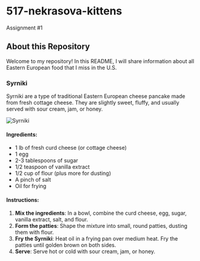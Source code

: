 # 517-nekrasova-kittens
 Assignment #1
 
 ## About this Repository
 
 Welcome to my repository! In this README, I will share information about all Eastern European food that I miss in the U.S. 
 
 ### Syrniki
 Syrniki are a type of traditional Eastern European cheese pancake made from fresh cottage cheese. They are slightly sweet, fluffy, and usually served with sour cream, jam, or honey.

 ![Syrniki](https://www.thedailymeal.com/sites/default/files/2017/02/03/Russia%20Syrniki_1_0.jpg)

 #### Ingredients:
- 1 lb of fresh curd cheese (or cottage cheese)
- 1 egg
- 2-3 tablespoons of sugar
- 1/2 teaspoon of vanilla extract
- 1/2 cup of flour (plus more for dusting)
- A pinch of salt
- Oil for frying

#### Instructions:
1. **Mix the ingredients**: In a bowl, combine the curd cheese, egg, sugar, vanilla extract, salt, and flour.
2. **Form the patties**: Shape the mixture into small, round patties, dusting them with flour.
3. **Fry the Syrniki**: Heat oil in a frying pan over medium heat. Fry the patties until golden brown on both sides.
4. **Serve**: Serve hot or cold with sour cream, jam, or honey.


